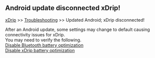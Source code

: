 ## Android update disconnected xDrip!
[xDrip](../../README.md) >> [Troubleshooting](../Troubleshooting_page.md) >> Updated Android; xDrip disconnected!  
  
After an Android update, some settings may change to default causing connectivity issues for xDrip.  
You may need to verify the following.  
[Disable Bluetooth battery optimization](../BluetoothBatteryOpt.md)  
[Disable xDrip battery optimization](../BatteryOpt.md)  

  
